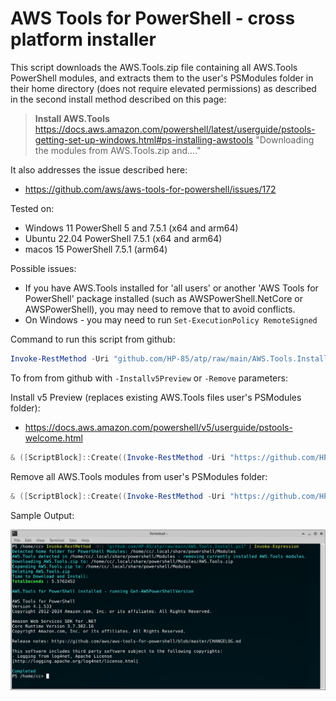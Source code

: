 # AWS Tools for PowerShell - cross platform installer
This script downloads the AWS.Tools.zip file containing all AWS.Tools PowerShell modules, 
and extracts them to the user's PSModules folder in their home directory (does not require elevated permissions) as described in the second install method described on this page:

>**Install AWS.Tools**
>  https://docs.aws.amazon.com/powershell/latest/userguide/pstools-getting-set-up-windows.html#ps-installing-awstools
>  "Downloading the modules from AWS.Tools.zip and...."

It also addresses the issue described here:
* https://github.com/aws/aws-tools-for-powershell/issues/172

Tested on:
* Windows 11 PowerShell 5 and 7.5.1 (x64 and arm64)
* Ubuntu 22.04 PowerShell 7.5.1 (x64 and arm64)
* macos 15 PowerShell 7.5.1 (arm64)

Possible issues:
* If you have AWS.Tools installed for 'all users' or another 'AWS Tools for PowerShell' package installed (such as AWSPowerShell.NetCore or AWSPowerShell), you may need to remove that to avoid conflicts.
* On Windows - you may need to run `Set-ExecutionPolicy RemoteSigned` 

Command to run this script from github:
```powershell
Invoke-RestMethod -Uri "github.com/HP-85/atp/raw/main/AWS.Tools.Install.ps1" | Invoke-Expression
```

To from from github with `-Installv5Preview` or `-Remove` parameters:

Install v5 Preview (replaces existing AWS.Tools files user's PSModules folder):
* https://docs.aws.amazon.com/powershell/v5/userguide/pstools-welcome.html

```powershell
& ([ScriptBlock]::Create((Invoke-RestMethod -Uri "https://github.com/HP-85/atp/raw/main/AWS.Tools.Install.ps1"))) -Installv5Preview
```
Remove all AWS.Tools modules from user's PSModules folder:
```powershell
& ([ScriptBlock]::Create((Invoke-RestMethod -Uri "https://github.com/HP-85/atp/raw/main/AWS.Tools.Install.ps1"))) -remove
```

Sample Output:

![image](https://github.com/HP-85/atp/blob/main/awsps.png)
